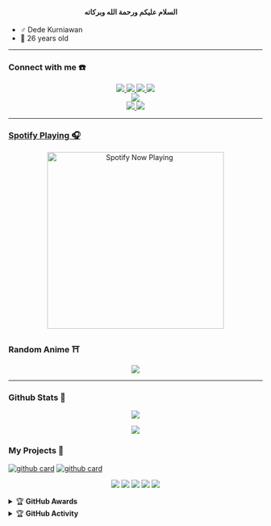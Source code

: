 <h4 align="center"> السلام عليكم ورحمة الله وبركاته <img src="https://user-images.githubusercontent.com/1303154/88677602-1635ba80-d120-11ea-84d8-d263ba5fc3c0.gif" width="15px" alt=""><br></h4>


<p align="center">

- ♂️ Dede Kurniawan
- 🧓 26 years old
</p>

------
### Connect with me ☎️
<p align="center">
  <a href="https://instagram.com/dede_klender"><img src="https://img.shields.io/badge/Instagram-E4405F?style=for-the-badge&logo=instagram&logoColor=white"/> 
  <a href="https://wa.me/6285892734104"><img src="https://img.shields.io/badge/WhatsApp-25D366?style=for-the-badge&logo=whatsapp&logoColor=white" />
  <a href="https://www.facebook.com/dede2015k"><img src="https://img.shields.io/badge/Facebook-%234267B2.svg?&style=for-the-badge&logo=facebook&logoColor=white" />
  <a href="https://t.me/ClanDare"><img src="https://img.shields.io/badge/Telegram-%230088cc.svg?&style=for-the-badge&logo=telegram&logoColor=white" /> <br>
  <a href="https://youtube.com/c/ClanDare"><img src="https://img.shields.io/badge/YouTube-ClanDare-ff0000?style=for-the-badge&logo=youtube&logoColor=ff0000&link=https://youtube.com/@ClanDare" /><br>
  <a name=CraXID&label=VIEWS&style=flat-square&color=orange" />
  <a href="https://github.com/CraXID"><img src="https://img.shields.io/badge/-GitHub-black?style=flat-square&logo=github" /> 
  <a href="https://youtube.com/c/ClanDare"><img src="https://img.shields.io/youtube/channel/subscribers/UCGSp6Q-7PC0pR8K2CFKBm3A?style=social" /> <br>
  <!--<a href="https://komarev.com/ghpvc/?username=CraXID&color=blue&style=flat-square&label=Profile+Views"><img title="Watching" src="https://komarev.com/ghpvc/?username=CraXID&color=green&style=flat-square&label=Profile+View"></a>-->
</p>

<!--<p align="center">
  <img src="https://github.com/craxid.png" />
</p>-->

------

### Spotify Playing 🎧

<p align="center">
  <a href="https://open.spotify.com/track/0n10Fd6ngamS1IvYKrONpm" target="_blank"><img src="https://now-playing-on-spotify.vercel.app/api/spotify" alt="Spotify Now Playing" width="350"/></a>
</p>

### Random Anime ⛩️

<p align="center">
  <img src="https://pic.re/image" />
</p>

------
### Github Stats 🚀

<p align="center"><a href="https://github.com/CraXID"><img src="https://github-readme-stats.vercel.app/api?username=CraXID&show_icons=true&theme=radical"></a></p>
<p align="center"><a href="https://github.com/CraXID"><img src="https://github-readme-stats.vercel.app/api/top-langs/?username=CraXID&theme=radical&layout=compact"></a></p> 

### My Projects 🔭
<a href="https://github.com/CraXID/rairu-kun">![github card](https://github-readme-stats.vercel.app/api/pin/?username=CraXID&repo=rairu-kun&theme=dark)</a>
<a href="https://github.com/CraXID/gooshe-kun">![github card](https://github-readme-stats.vercel.app/api/pin/?username=CraXID&repo=gooshe-kun&theme=nightowl)</a>
<!--<a href="https://github.com/CraXID/akebi-bot">![github card](https://github-readme-stats.vercel.app/api/pin/?username=CraXID&repo=akebi-bot&theme=dark)</a>-->
<!--<a href="https://github.com/adiwajshing/Baileys">![github card](https://github-readme-stats.vercel.app/api/pin/?username=adiwajshing&repo=baileys&theme=nightowl)</a>-->
<!--<a href="https://github.com/zeeone-ofc/Alphabot-Md">![github card](https://github-readme-stats.vercel.app/api/pin/?username=zeeone-ofc&repo=alphabot-md&theme=dark)</a>-->
<!--<a href="https://github.com/FatihArridho/islamiah">![github card](https://github-readme-stats.vercel.app/api/pin/?username=fatiharridho&repo=islamiah&theme=nightowl)</a>-->
<!--<a href="https://github.com/FatihArridho/pramuka">![github card](https://github-readme-stats.vercel.app/api/pin/?username=fatiharridho&repo=pramuka&theme=dark)</a>-->


<p align="center">
    <img src="https://img.shields.io/badge/OS-Linux-blue?&logo=Linux" />
    <img src="https://img.shields.io/badge/OS-Android-blue?&logo=Android" />
    <img src="https://img.shields.io/badge/IDE-Xcode-blue?&logo=Xcode" />
    <img src="https://img.shields.io/badge/Featherpad-blue?&logo=Featherpad&logoColor=blue" />
    <img src="https://img.shields.io/badge/Sublime%20Text-gray?&logo=Sublime-Text" />
</p>
<details>
    <summary>&#127942 <b>GitHub Awards</b></summary><br/>

![Github Trophy](https://github-profile-trophy.vercel.app/?username=CraXID)

</details>

<details>
    <summary>&#127942 <b>GitHub Activity</b></summary><br/>

<!--![Metrics](https://metrics.lecoq.io/CraXID?template=terminal&base=header%2C%20activity%2C%20community%2C%20repositories%2C%20metadata&base.indepth=false&base.hireable=false&base.skip=false&config.timezone=Asia%2FJakarta)-->

</details> 
